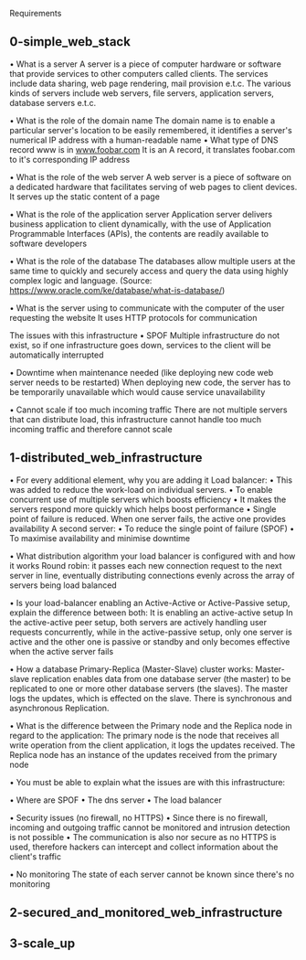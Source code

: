 Requirements

0-simple_web_stack
------------------

• What is a server
A server is a piece of computer hardware or software that provide services to other computers called clients. The services include data sharing, web page rendering, mail provision e.t.c. The various kinds of servers include web servers, file servers, application servers, database servers e.t.c.

• What is the role of the domain name
The domain name is to enable a particular server's location to be easily remembered, it identifies a server's numerical IP address with a human-readable name
• What type of DNS record www is in www.foobar.com
It is an A record, it translates foobar.com to it's corresponding IP address

• What is the role of the web server
A web server is a piece of software on a dedicated hardware that facilitates serving of web pages to client devices. It serves up the static content of a page

• What is the role of the application server
Application server delivers business application to client dynamically, with the use of Application Programmable Interfaces (APIs), the contents are readily available to software developers

• What is the role of the database
The databases allow multiple users at the same time to quickly and securely access and query the data using highly complex logic and language. (Source: https://www.oracle.com/ke/database/what-is-database/)

• What is the server using to communicate with the computer of the user requesting the website
It uses HTTP protocols for communication 


The issues with this infrastructure 
• SPOF
Multiple infrastructure do not exist, so if one infrastructure goes down, services to the client will be automatically interrupted

• Downtime when maintenance needed (like deploying new code web server needs to be restarted)
When deploying new code, the server has to be temporarily unavailable which would cause service unavailability 

• Cannot scale if too much incoming traffic
There are not multiple servers that can distribute load, this infrastructure cannot handle too much incoming traffic and therefore cannot scale



1-distributed_web_infrastructure
--------------------------------

• For every additional element, why you are adding it
Load balancer: 
• This was added to reduce the work-load on individual servers.
• To enable concurrent use of multiple servers which boosts efficiency 
• It makes the servers respond more quickly which helps boost performance 
• Single point of failure is reduced. When one server fails, the active one provides availability 
A second server:
• To reduce the single point of failure (SPOF)
• To maximise availability and minimise downtime 



• What distribution algorithm your load balancer is configured with and how it works
Round robin: it passes each new connection request to the next server in line, eventually distributing connections evenly across the array of servers being load balanced

• Is your load-balancer enabling an Active-Active or Active-Passive setup, explain the difference between both:
It is enabling an active-active setup
In the active-active peer setup, both servers are actively handling user requests concurrently, while in the active-passive setup, only one server is active and the other one is passive or standby and only becomes effective when the active server fails 

• How a database Primary-Replica (Master-Slave) cluster works:
Master-slave replication enables data from one database server (the master) to be replicated to one or more other database servers (the slaves). The master logs the updates, which is effected on the slave. There is synchronous and asynchronous Replication.

• What is the difference between the Primary node and the Replica node in regard to the application:
The primary node is the node that receives all write operation from the client application, it logs the updates received. The Replica node has an instance of the updates received from the primary node

• You must be able to explain what the issues are with this infrastructure:

• Where are SPOF
• The dns server 
• The load balancer

• Security issues (no firewall, no HTTPS)
• Since there is no firewall, incoming and outgoing traffic cannot be monitored and intrusion detection is not possible 
• The communication is also nor secure as no HTTPS is used, therefore hackers can intercept and collect information about the client's traffic

• No monitoring
The state of each server cannot be known since there's no monitoring



2-secured_and_monitored_web_infrastructure
------------------------------------------





3-scale_up
----------
